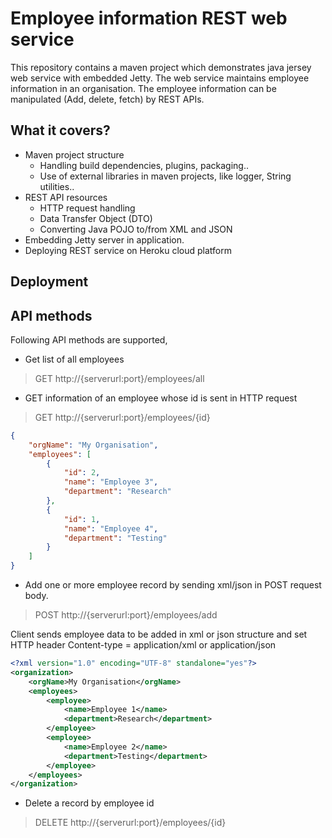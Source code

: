 # Employee information REST web service

This repository contains a maven project which demonstrates java jersey web service with embedded Jetty. The web service maintains employee
information in an organisation. The employee information can be manipulated (Add, delete, fetch) by REST APIs.

## What it covers?
- Maven project structure
  - Handling build dependencies, plugins, packaging..
  - Use of external libraries in maven projects, like logger, String utilities..
- REST API resources
	- HTTP request handling
	- Data Transfer Object (DTO)
	- Converting Java POJO to/from XML and JSON 
- Embedding Jetty server in application.
- Deploying REST service on Heroku cloud platform

## Deployment

## API methods
Following API methods are supported,
- Get list of all employees
> GET http://{serverurl:port}/employees/all

- GET information of an employee whose id is sent in HTTP request
> GET http://{serverurl:port}/employees/{id}
``` json
{
    "orgName": "My Organisation",
    "employees": [
        {
            "id": 2,
            "name": "Employee 3",
            "department": "Research"
        },
        {
            "id": 1,
            "name": "Employee 4",
            "department": "Testing"
        }
	]
}
```
- Add one or more employee record by sending xml/json in POST request body.
> POST http://{serverurl:port}/employees/add

Client sends employee data to be added in xml or json structure and set HTTP header Content-type = application/xml or application/json
```xml
<?xml version="1.0" encoding="UTF-8" standalone="yes"?>
<organization>
	<orgName>My Organisation</orgName>
    <employees>
        <employee>
            <name>Employee 1</name>
            <department>Research</department>
        </employee>
        <employee>
            <name>Employee 2</name>
            <department>Testing</department>
        </employee>
    </employees>
</organization>
```
- Delete a record by employee id
> DELETE http://{serverurl:port}/employees/{id}

